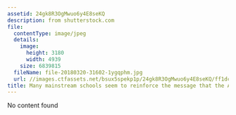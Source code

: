 ```yaml
---
assetid: 24gk8R3OgMwuo6y4E8seKQ
description: from shutterstock.com
file:
  contentType: image/jpeg
  details:
    image:
      height: 3180
      width: 4939
    size: 6839815
  fileName: file-20180320-31602-1ygqphm.jpg
  url: //images.ctfassets.net/bsux5spekp1p/24gk8R3OgMwuo6y4E8seKQ/ff1dc5b85572b88058b774f45fe74b7e/file-20180320-31602-1ygqphm.jpg
title: Many mainstream schools seem to reinforce the message that the ATAR is everything.
---
```

No content found